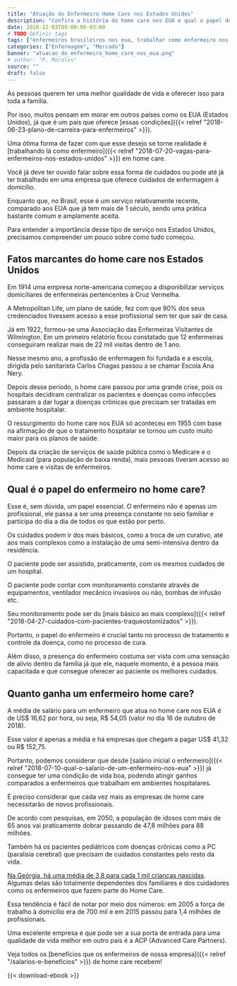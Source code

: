 ```yaml
---
title: "Atuação do Enfermeiro Home Care nos Estados Unidos"
description: "Confira a história do home care nos EUA e qual o papel desse Enfermeiro na vida das pessoas"
date: 2018-12-03T09:00:00-03:00
# TODO Definir tags
tags: ["enfermeiros brasileiros nos eua, trabalhar como enfermeiro nos eua"]
categories: ["Enfermagem", "Mercado"]
banner: "atuacao_do_enfermeiro_home_care_nos_eua.png"
# author: "F. Morales"
source: ""
draft: false
---
```


As pessoas querem ter uma melhor qualidade de vida e oferecer isso para toda a família.

Por isso, muitos pensam em morar em outros países como os EUA (Estados Unidos), já que é um país que oferece [essas condições]({{< relref "2018-06-23-plano-de-carreira-para-enfermeiros" >}}).

Uma ótima forma de fazer com que esse desejo se torne realidade é [trabalhando lá como enfermeiro]({{< relref "2018-07-20-vagas-para-enfermeiros-nos-estados-unidos" >}}) em home care.

Você já deve ter ouvido falar sobre essa forma de cuidados ou pode até já ter trabalhado em uma empresa que oferece cuidados de enfermagem à domicílio.

Enquanto que, no Brasil, esse é um serviço relativamente recente, comparado aos EUA que já tem mais de 1 século, sendo uma prática bastante comum e amplamente aceita.

Para entender a importância desse tipo de serviço nos Estados Unidos, precisamos compreender um pouco sobre como tudo começou.

## Fatos marcantes do home care nos Estados Unidos

Em 1914 uma empresa norte-americana começou a disponibilizar serviços domiciliares de enfermeiras pertencentes à Cruz Vermelha.

A Metropolitan Life, um plano de saúde, fez com que 90% dos seus credenciados tivessem acesso a esse profissional sem ter que sair de casa.

Já em 1922, formou-se uma Associação das Enfermeiras Visitantes de Wilmington. Em um primeiro relatório ficou constatado que 12 enfermeiras conseguiram realizar mais de 22 mil visitas dentro de 1 ano.

Nesse mesmo ano, a profissão de enfermagem foi fundada e a escola, dirigida pelo sanitarista Carlos Chagas passou a se chamar Escola Ana Nery.

Depois desse período, o home care passou por uma grande crise, pois os hospitais decidiram centralizar os pacientes e doenças como infecções passaram a dar lugar a doenças crônicas que precisam ser tratadas em ambiente hospitalar.

O ressurgimento do home care nos EUA só aconteceu em 1955 com base na afirmação de que o tratamento hospitalar se tornou um custo muito maior para os planos de saúde.

Depois da criação de serviços de saúde pública como o Medicare e o Medicaid (para população de baixa renda), mais pessoas tiveram acesso ao home care e visitas de enfermeiros.

## Qual é o papel do enfermeiro no home care?

Esse é, sem dúvida, um papel essencial. O enfermeiro não é apenas um profissional, ele passa a ser uma presença constante no seio familiar e participa do dia a dia de todos os que estão por perto.

Os cuidados podem ir dos mais básicos, como a troca de um curativo, até aos mais complexos como a instalação de uma semi-intensiva dentro da residência.

O paciente pode ser assistido, praticamente, com os mesmos cuidados de um hospital.

O paciente pode contar com  monitoramento constante através de equipamentos, ventilador mecânico invasivos ou não, bombas de infusão etc.

Seu monitoramento pode ser do [mais básico ao mais complexo]({{< relref "2018-04-27-cuidados-com-pacientes-traqueostomizados" >}}).

Portanto, o papel do enfermeiro é crucial tanto no processo de tratamento e controle da doença, como no processo de cura.

Além disso, a presença do enfermeiro costuma ser vista com uma sensação de alívio dentro da família já que ele, naquele momento, é a pessoa mais capacitada e que consegue oferecer ao paciente os melhores cuidados.

## Quanto ganha um enfermeiro home care?

A média de salário para um enfermeiro que atua no home care nos EUA é de US$ 16,62 por hora, ou seja, R$ 54,05 (valor no dia 16 de outubro de 2018).

Esse valor é apenas a média e há empresas que chegam a pagar US$ 41,32 ou R$ 152,75.

Portanto, podemos considerar que desde [salário inicial o enfermeiro]({{< relref "2018-07-10-qual-o-salario-de-um-enfermeiro-nos-eua" >}}) já consegue ter uma condição de vida boa, podendo atingir ganhos comparados a enfermeiros que trabalham em ambientes hospitalares.

É preciso considerar que cada vez mais as empresas de home care necessitarão de novos profissionais.

De acordo com pesquisas, em 2050, a população de idosos com mais de 65 anos vai praticamente dobrar passando de 47,8 milhões para 88 milhões.

Também há os pacientes pediátricos com doenças crônicas como a PC (paralisia cerebral) que precisam de cuidados constantes pelo resto da vida.

[Na Geórgia, há uma média de 3,8 para cada 1 mil crianças nascidas](https://www.news-medical.net/health/Cerebral-Palsy-Prevalence-(Portuguese).aspx). Algumas delas são totalmente dependentes dos familiares e dos cuidadores como os enfermeiros que fazem parte do Home Care.

Essa tendência é fácil de notar por meio dos números: em 2005 a força de trabalho à domicílio era de 700 mil e em 2015 passou para 1,4 milhões de profissionais.

Uma excelente empresa e que pode ser a sua porta de entrada para uma qualidade de vida melhor em outro país é a ACP (Advanced Care Partners).

Veja todos os [benefícios que os enfermeiros de nossa empresa]({{< relref "/salarios-e-beneficios" >}}) de home care recebem!

{{< download-ebook >}}

